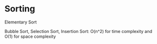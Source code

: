 # Sorting

Elementary Sort

Bubble Sort, Selection Sort, Insertion Sort: O\(n^2\) for time complexity and O\(1\) for space complexity

